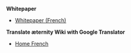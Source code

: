 **Whitepaper**
* [Whitepaper (French)](Whitepaper_French)

**Translate æternity Wiki with Google Translator**
* [Home French](https://translate.google.com/translate?sl=en&tl=fr&u=https://github.com/aeternity/wiki/wiki/)